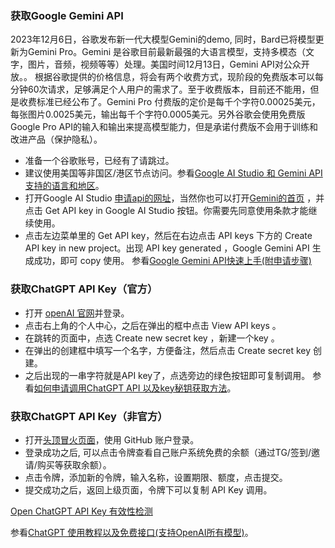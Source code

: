 ###  获取Google Gemini API
2023年12月6日，谷歌发布新一代大模型Gemini的demo, 同时，Bard已将模型更新为Gemini Pro。Gemini 是谷歌目前最新最强的大语言模型，支持多模态（文字，图片，音频，视频等等）处理。美国时间12月13日，Gemini API对公众开放。。
根据谷歌提供的价格信息，将会有两个收费方式，现阶段的免费版本可以每分钟60次请求，足够满足个人用户的需求了。至于收费版本，目前还不能用，但是收费标准已经公布了。Gemini Pro 付费版的定价是每千个字符0.00025美元，每张图片0.0025美元，输出每千个字符0.0005美元。另外谷歌会使用免费版Google Pro API的输入和输出来提高模型能力，但是承诺付费版不会用于训练和改进产品（保护隐私）。
- 准备一个谷歌账号，已经有了请跳过。
- 建议使用美国等非国区/港区节点访问。参看[Google AI Studio 和 Gemini API 支持的语言和地区](https://ai.google.dev/available_regions?hl=zh-cn)。
- 打开Google AI Studio [申请api的网址](https://makersuite.google.com/app/apikey)，当然你也可以打开[Gemini的首页](http://ai.google.dev) ，并点击 Get API key in Google AI Studio 按钮。你需要先同意使用条款才能继续使用。
- 点击左边菜单里的 Get API key，然后在右边点击 API keys 下方的 Create API key in new project。出现 API key generated ，Google Gemini API 生成成功，即可 copy 使用。
参看[Google Gemini API快速上手(附申请步骤)](https://blog.csdn.net/zwqjoy/article/details/135058668)

###  获取ChatGPT API Key（官方）
- 打开 [openAI 官网](https://platform.openai.com/)并登录。
- 点击右上角的个人中心，之后在弹出的框中点击 View API keys 。
- 在跳转的页面中，点选 Create new secret key ，新建一个key 。
- 在弹出的创建框中填写一个名字，方便备注，然后点击 Create secret key 创建。
- 之后出现的一串字符就是API key了，点选旁边的绿色按钮即可复制调用。
参看[如何申请调用ChatGPT API 以及key秘钥获取方法](https://zhuanlan.zhihu.com/p/651877443)。

###  获取ChatGPT API Key（非官方）
- 打开[头顶冒火页面](https://burn.hair/register?aff=Fiuw)，使用 GitHub 账户登录。
- 登录成功之后, 可以点击令牌查看自己账户系统免费的余额（通过TG/签到/邀请/购买等获取余额）。
- 点击令牌，添加新的令牌，输入名称，设置期限、额度，点击提交。
- 提交成功之后，返回上级页面，令牌下可以复制 API Key 调用。

[Open ChatGPT API Key 有效性检测](http://tools.lbbit.top/check_key_valid/)

参看[ChatGPT 使用教程以及免费接口(支持OpenAI所有模型)](https://t66y.com/htm_data/2403/7/6229592.html)。